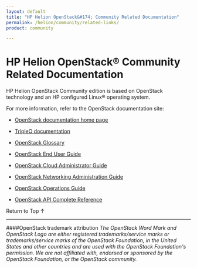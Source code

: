 ```yaml
---
layout: default
title: "HP Helion OpenStack&#174; Community Related Documentation"
permalink: /helion/community/related-links/
product: community

---
```

<!--UNDER REVISION-->

<script>

function PageRefresh {
onLoad="window.refresh"
}

PageRefresh();

</script>

<!--
<p style="font-size: small;"> <a href="/helion/community/dashboard/how-works/">&#9664; PREV</a> | <a href="/helion/community/dashboard/">&#9650; UP</a> | <a href="/helion/community/dashboard/admin/">NEXT &#9654;</a> </p>
-->

# HP Helion OpenStack&reg; Community Related Documentation


HP Helion OpenStack Community edition is based on OpenStack technology and an HP configured Linux&#174; operating system.  

For more information, refer to the OpenStack documentation site: 

* [OpenStack documentation home page](http://docs.openstack.org/)

* [TripleO documentation](https://wiki.openstack.org/wiki/TripleO)

* [OpenStack Glossary](http://docs.openstack.org/glossary/content/glossary.html)

* [OpenStack End User Guide](http://docs.openstack.org/user-guide/content/index.html)

* [OpenStack Cloud Administrator Guide](http://docs.openstack.org/trunk/openstack-compute/admin/content/index.html)

* [OpenStack Networking Administration Guide](http://docs.openstack.org/trunk/openstack-network/admin/content/index.html)

* [OpenStack Operations Guide](http://docs.openstack.org/trunk/openstack-ops/content/index.html)

* [OpenStack API Complete Reference](http://api.openstack.org/api-ref.html)


 <a href="#top" style="padding:14px 0px 14px 0px; text-decoration: none;"> Return to Top &#8593; </a>

----
####OpenStack trademark attribution
*The OpenStack Word Mark and OpenStack Logo are either registered trademarks/service marks or trademarks/service marks of the OpenStack Foundation, in the United States and other countries and are used with the OpenStack Foundation's permission. We are not affiliated with, endorsed or sponsored by the OpenStack Foundation, or the OpenStack community.*
